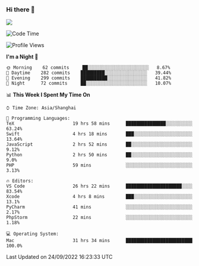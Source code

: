 ### Hi there 👋

<!--
**JJAYCHEN1e/jjaychen1e** is a ✨ _special_ ✨ repository because its `README.md` (this file) appears on your GitHub profile.

Here are some ideas to get you started:

- 🔭 I’m currently working on ...
- 🌱 I’m currently learning ...
- 👯 I’m looking to collaborate on ...
- 🤔 I’m looking for help with ...
- 💬 Ask me about ...
- 📫 How to reach me: ...
- 😄 Pronouns: ...
- ⚡ Fun fact: ...
-->

[![](https://github-readme-stats.vercel.app/api?username=jjaychen1e&show_icons=true)](https://github.com/jjaychen1e/github-readme-stats?count_private=true)

<!--START_SECTION:waka-->
![Code Time](http://img.shields.io/badge/Code%20Time-309%20hrs%2032%20mins-blue)

![Profile Views](http://img.shields.io/badge/Profile%20Views-3-blue)

**I'm a Night 🦉** 

```text
🌞 Morning    62 commits     ██░░░░░░░░░░░░░░░░░░░░░░░   8.67% 
🌆 Daytime    282 commits    █████████░░░░░░░░░░░░░░░░   39.44% 
🌃 Evening    299 commits    ██████████░░░░░░░░░░░░░░░   41.82% 
🌙 Night      72 commits     ██░░░░░░░░░░░░░░░░░░░░░░░   10.07%

```


📊 **This Week I Spent My Time On** 

```text
⌚︎ Time Zone: Asia/Shanghai

💬 Programming Languages: 
TeX                      19 hrs 58 mins      ███████████████░░░░░░░░░░   63.24% 
Swift                    4 hrs 18 mins       ███░░░░░░░░░░░░░░░░░░░░░░   13.64% 
JavaScript               2 hrs 52 mins       ██░░░░░░░░░░░░░░░░░░░░░░░   9.12% 
Python                   2 hrs 50 mins       ██░░░░░░░░░░░░░░░░░░░░░░░   9.0% 
PHP                      59 mins             ░░░░░░░░░░░░░░░░░░░░░░░░░   3.13%

🔥 Editors: 
VS Code                  26 hrs 22 mins      █████████████████████░░░░   83.54% 
Xcode                    4 hrs 8 mins        ███░░░░░░░░░░░░░░░░░░░░░░   13.1% 
PyCharm                  41 mins             ░░░░░░░░░░░░░░░░░░░░░░░░░   2.17% 
PhpStorm                 22 mins             ░░░░░░░░░░░░░░░░░░░░░░░░░   1.18%

💻 Operating System: 
Mac                      31 hrs 34 mins      █████████████████████████   100.0%

```


 Last Updated on 24/09/2022 16:23:33 UTC
<!--END_SECTION:waka-->
